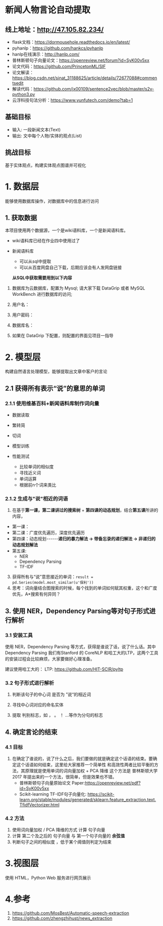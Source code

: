 # 新闻人物言论自动提取
## 线上地址：http://47.105.82.234/
- flask文档：https://dormousehole.readthedocs.io/en/latest/
- pyhanlp：https://github.com/hankcs/pyhanlp
- hanlp在线演示：http://hanlp.com/
- 普林斯顿句子向量论文：https://openreview.net/forum?id=SyK00v5xx
- 论文代码：https://github.com/PrincetonML/SIF
- 论文解读：https://blog.csdn.net/sinat_31188625/article/details/72677088#commentsedit
- 解读代码：https://github.com/jx00109/sentence2vec/blob/master/s2v-python3.py
- 云浮科技句法分析：https://www.yunfutech.com/demo?tab=1
## 基础目标
- 输入: 一段新闻文本(Text)
- 输出: 文中每个人物/实体的观点(List)
## 挑战目标
基于实体观点，构建实体观点图谱并可视化


# 1. 数据层

能够使用数据库操作，对数据库中的信息进行访问

## 1. 获取数据

本项目使用两个数据源，一个是wiki语料库，一个是新闻语料库。

- wiki语料库已经在作业四中使用过了

- 新闻语料库

  - 可以从sql中提取
  - 可以从百度网盘自己下载，后期应该会有人发网盘链接

  

  **从SQL中获取需要用到以下内容**

1. 数据库为云数据库，配置为 Mysql; 请⼤家下载 DataGrip 或者 MySQL WorkBench 进⾏数据库的访问;

2. 用户名：

3. 用户密码：

4. 数据库名：

5. 如果在 DataGrip 下配置，则配置的界⾯见项目一指导


# 2. 模型层

构建自然语言处理模型，能够提取出文章中客户的言论
## 2.1 获得所有表示“说”的意思的单词

### 2.1.1 使用维基百科+新闻语料库制作词向量

 - 数据读取

 - 繁转简

 - 切词

 - 模型训练

 - 性能测试 
     - 比较单词的相似度
     - 寻找近义词
     - 单词运算
     - 根据前n个词来类比


### 2.1.2 生成与"说"相近的词语
1. 在基于**第⼀课，第⼆课讲过的搜索树** + **第四课的动态规划**，结合**第五课**所讲的内容，

 - 第一课：
 - 第二课：广度优先遍历，深度优先遍历
 - 第四课：动态规划------**递归的暴力解法 -> 带备忘录的递归解法 -> 非递归的动态规划解法**
 - 第五课: 
   -  NER
   - Dependency Parsing
   - TF-IDF
3. 获得所有与“说”意思接近的单词：`result = pd.Series(model.most_similar(u'保利')) `
4. 思考：词向量结合图搜索的时候，每个找到的单词如何赋其权重，这个和⼴度优先，A*搜索有何异同？

## 3. 使用 NER，Dependency Parsing等对句子形式进行解析

### 3.1 安装工具

使⽤ NER，Dependency Parsing 等方式，获得是谁说了话，说了什么话。其中 Dependency Parsing 我们有Stanford 的 CoreNLP 和哈⼯⼤的LTP，这两个⼯具的安装过程会比较麻烦，大家要做好心理准备。

建议使用哈工大的： LTP: https://github.com/HIT-SCIR/pyltp

### 3.2  句子形式进行解析

1. 判断该句子的中心词 是否为 ”说“的相近词

2. 寻找中心词对应的命名实体

3. 提取 判别标志，如 ， 。 ！ …等作为分句的标志


## 4. 确定言论的结束

### 4.1 目标

1. 在确定了谁说的，说了什么之后，我们要做的就是确定这个话语的结束。要确定这个话语如何结束，这里给大家推荐一个简单性 和高效性两者比较平衡的方法，其原理就是使用单词的词向量加权 + PCA 降维 这个方法是 普林斯顿大学2017 年提出来的一个方法，很简单，但是效果也不错。
   - 普林斯顿句⼦向量原始论⽂ Paper:https://openreview.net/pdf?id=SyK00v5xx
   - Scikit-learning TF-IDF句子向量化: https://scikit-learn.org/stable/modules/generated/sklearn.feature_extraction.text.TfidfVectorizer.html


### 4.2 方法
1. 使用词向量加权 / PCA 降维的方式 计算 句子向量
2. 计算 第二个及之后的 句子向量 与 第一个句子向量的 **余弦值**
3.  判断句子之间的相似度 ，低于某个阈值则判定为结束

# 3.视图层

使用 HTML，Python Web 服务进行网页展示



# 4.参考

1. https://github.com/MosBest/Automatic-speech-extraction
2. https://github.com/zhengzhihust/news_extraction
